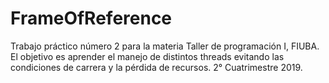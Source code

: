 # FrameOfReference
Trabajo práctico número 2 para la materia Taller de programación I, FIUBA. El objetivo es aprender el manejo de distintos threads evitando las condiciones de carrera y la pérdida de recursos.
2° Cuatrimestre 2019.
